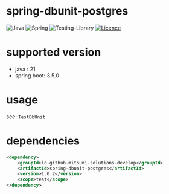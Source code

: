 # spring-dbunit-postgres

![Java](https://img.shields.io/badge/java-%23ED8B00.svg?style=for-the-badge&logo=openjdk&logoColor=white) ![Spring](https://img.shields.io/badge/spring-%236DB33F.svg?style=for-the-badge&logo=spring&logoColor=white) ![Testing-Library](https://img.shields.io/badge/-TestingLibrary-%23E33332?style=for-the-badge&logo=testing-library&logoColor=white) [![Licence](https://img.shields.io/github/license/Ileriayo/markdown-badges?style=for-the-badge)](./LICENSE)

# supported version

- java : 21
- spring boot: 3.5.0

# usage

see: `TestDbUnit`

# dependencies

```xml
<dependency>
    <groupId>io.github.mitsumi-solutions-develop</groupId>
    <artifactId>spring-dbunit-postgres</artifactId>
    <version>1.0.2</version>
    <scope>test</scope>
</dependency>
```
